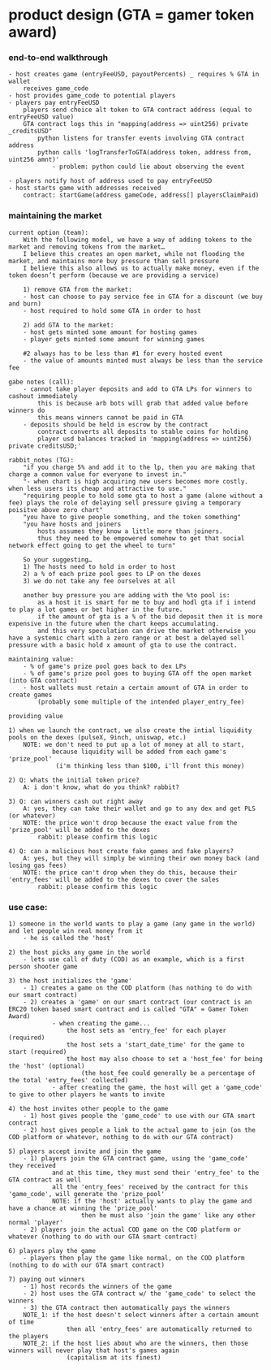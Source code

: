# product design (GTA = gamer token award)

### end-to-end walkthrough
    - host creates game (entryFeeUSD, payoutPercents) _ requires % GTA in wallet 
        receives game_code
    - host provides game_code to potential players
    - players pay entryFeeUSD
        players send choice alt token to GTA contract address (equal to entryFeeUSD value)
        GTA contract logs this in "mapping(address => uint256) private _creditsUSD"
            python listens for transfer events involving GTA contract address
            python calls 'logTransferToGTA(address token, address from, uint256 amnt)'
                - problem: python could lie about observing the event
            
    - players notify host of address used to pay entryFeeUSD
    - host starts game with addresses received
        contract: startGame(address gameCode, address[] playersClaimPaid)
    
### maintaining the market
    current option (team):
        With the following model, we have a way of adding tokens to the market and removing tokens from the market… 
        I believe this creates an open market, while not flooding the market, and maintains more buy pressure than sell pressure
        I believe this also allows us to actually make money, even if the token doesn’t perform (because we are providing a service)

        1) remove GTA from the market: 
        - host can choose to pay service fee in GTA for a discount (we buy and burn)
        - host required to hold some GTA in order to host 

        2) add GTA to the market: 
        - host gets minted some amount for hosting games
        - player gets minted some amount for winning games 

        #2 always has to be less than #1 for every hosted event 
        - the value of amounts minted must always be less than the service fee

    gabe notes (call):
        - cannot take player deposits and add to GTA LPs for winners to cashout immediately
            this is because arb bots will grab that added value before winners do
         	this means winners cannot be paid in GTA
        - deposits should be held in escrow by the contract
            contract converts all deposits to stable coins for holding
            player usd balances tracked in 'mapping(address => uint256) private creditsUSD;'  

    rabbit_notes (TG):
        "if you charge 5% and add it to the lp, then you are making that charge a common value for everyone to invest in."
        "- when chart is high acquiring new users becomes more costly. when less users its cheap and attractive to use."
        "requiring people to hold some gta to host a game (alone without a fee) plays the role of delaying sell pressure giving a temporary poisitve above zero chart"
        "you have to give people something, and the token something"
        "you have hosts and joiners
            hosts assumes they know a little more than joiners.
            thus they need to be empowered somehow to get that social network effect going to get the wheel to turn"
            
        So your suggesting…
        1) The hosts need to hold in order to host
        2) a % of each prize pool goes to LP on the dexes
        3) we do not take any fee ourselves at all

        another buy pressure you are adding with the %to pool is: 
            as a host it is smart for me to buy and hodl gta if i intend to play a lot games or bet higher in the future.
            if the amount of gta is a % of the bid deposit then it is more expensive in the future when the chart keeps accumulating. 
            and this very speculation can drive the market otherwise you have a systemic chart with a zero range or at best a delayed sell pressure with a basic hold x amount of gta to use the contract.
    
    maintaining value:
        - % of game's prize pool goes back to dex LPs
        - % of game's prize pool goes to buying GTA off the open market (into GTA contract)
        - host wallets must retain a certain amount of GTA in order to create games
            (probably some multiple of the intended player_entry_fee) 
            
    providing value
    
    1) when we launch the contract, we also create the intial liquidity pools on the dexes (pulseX, 9inch, uniswap, etc.)
        NOTE: we don't need to put up a lot of money at all to start, 
                because liquidity will be added from each game's 'prize_pool'
                 (i'm thinking less than $100, i'll front this money)
        
    2) Q: whats the initial token price?
        A: i don't know, what do you think? rabbit?
            
    3) Q: can winners cash out right away
        A: yes, they can take their wallet and go to any dex and get PLS (or whatever)
        NOTE: the price won't drop because the exact value from the 'prize_pool' will be added to the dexes
            rabbit: please confirm this logic
            
    4) Q: can a malicious host create fake games and fake players?
        A: yes, but they will simply be winning their own money back (and losing gas fees)
        NOTE: the price can't drop when they do this, because their 'entry_fees' will be added to the dexes to cover the sales
            rabbit: please confirm this logic
    
### use case:
    1) someone in the world wants to play a game (any game in the world) and let people win real money from it
        - he is called the 'host'
        
    2) the host picks any game in the world
        - lets use call of duty (COD) as an example, which is a first person shooter game
        
    3) the host initializes the 'game' 
        - 1) creates a game on the COD platform (has nothing to do with our smart contract)
        - 2) creates a 'game' on our smart contract (our contract is an ERC20 token based smart contract and is called "GTA" = Gamer Token Award)
                - when creating the game...
                    the host sets an 'entry_fee' for each player (required)
                    the host sets a 'start_date_time' for the game to start (required)
                    the host may also choose to set a 'host_fee' for being the 'host' (optional)
                        (the host_fee could generally be a percentage of the total 'entry_fees' collected)
                - after creating the game, the host will get a 'game_code' to give to other players he wants to invite
                
    4) the host invites other people to the game
        - 1) host gives people the 'game_code' to use with our GTA smart contract
        - 2) host gives people a link to the actual game to join (on the COD platform or whatever, nothing to do with our GTA contract)
        
    5) players accept invite and join the game
        - 1) players join the GTA contract game, using the 'game_code' they received
                and at this time, they must send their 'entry_fee' to the GTA contract as well
                all the 'entry_fees' received by the contract for this 'game_code', will generate the 'prize_pool'
                NOTE: if the 'host' actually wants to play the game and have a chance at winning the 'prize_pool'
                        then he must also 'join the game' like any other normal 'player'
        - 2) players join the actual COD game on the COD platform or whatever (nothing to do with our GTA smart contract)
        
    6) players play the game
        - players then play the game like normal, on the COD platform (nothing to do with our GTA smart contract)
        
    7) paying out winners
        - 1) host records the winners of the game
        - 2) host uses the GTA contract w/ the 'game_code' to select the winners
        - 3) the GTA contract then automatically pays the winners
        NOTE_1: if the host doesn't select winners after a certain amount of time
                	then all 'entry_fees' are automatically returned to the players
        NOTE_2: if the host lies about who are the winners, then those winners will never play that host's games again
                    (capitalism at its finest)


